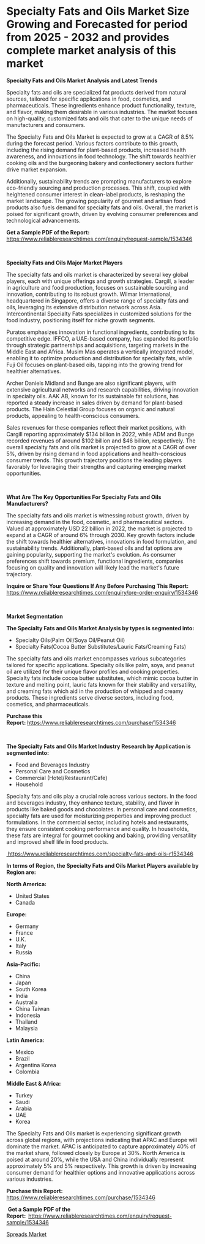 <p><h1>Specialty Fats and Oils Market Size Growing and Forecasted for period from 2025 - 2032 and provides complete market analysis of this market</h1></p><p><strong>Specialty Fats and Oils Market Analysis and Latest Trends</strong></p>
<p><p>Specialty fats and oils are specialized fat products derived from natural sources, tailored for specific applications in food, cosmetics, and pharmaceuticals. These ingredients enhance product functionality, texture, and flavor, making them desirable in various industries. The market focuses on high-quality, customized fats and oils that cater to the unique needs of manufacturers and consumers.</p><p>The Specialty Fats and Oils Market is expected to grow at a CAGR of 8.5% during the forecast period. Various factors contribute to this growth, including the rising demand for plant-based products, increased health awareness, and innovations in food technology. The shift towards healthier cooking oils and the burgeoning bakery and confectionery sectors further drive market expansion. </p><p>Additionally, sustainability trends are prompting manufacturers to explore eco-friendly sourcing and production processes. This shift, coupled with heightened consumer interest in clean-label products, is reshaping the market landscape. The growing popularity of gourmet and artisan food products also fuels demand for specialty fats and oils. Overall, the market is poised for significant growth, driven by evolving consumer preferences and technological advancements.</p></p>
<p><strong>Get a Sample PDF of the Report:&nbsp;</strong> <a href="https://www.reliableresearchtimes.com/enquiry/request-sample/1534346?utm_campaign=2035&utm_medium=2&utm_source=Github&utm_content=ia&utm_term=14022025&utm_id=specialty-fats-and-oils">https://www.reliableresearchtimes.com/enquiry/request-sample/1534346</a></p>
<p>&nbsp;</p>
<p><strong>Specialty Fats and Oils Major Market Players</strong></p>
<p><p>The specialty fats and oils market is characterized by several key global players, each with unique offerings and growth strategies. Cargill, a leader in agriculture and food production, focuses on sustainable sourcing and innovation, contributing to its robust growth. Wilmar International, headquartered in Singapore, offers a diverse range of specialty fats and oils, leveraging its extensive distribution network across Asia. Intercontinental Specialty Fats specializes in customized solutions for the food industry, positioning itself for niche growth segments.</p><p>Puratos emphasizes innovation in functional ingredients, contributing to its competitive edge. IFFCO, a UAE-based company, has expanded its portfolio through strategic partnerships and acquisitions, targeting markets in the Middle East and Africa. Musim Mas operates a vertically integrated model, enabling it to optimize production and distribution for specialty fats, while Fuji Oil focuses on plant-based oils, tapping into the growing trend for healthier alternatives.</p><p>Archer Daniels Midland and Bunge are also significant players, with extensive agricultural networks and research capabilities, driving innovation in specialty oils. AAK AB, known for its sustainable fat solutions, has reported a steady increase in sales driven by demand for plant-based products. The Hain Celestial Group focuses on organic and natural products, appealing to health-conscious consumers.</p><p>Sales revenues for these companies reflect their market positions, with Cargill reporting approximately $134 billion in 2022, while ADM and Bunge recorded revenues of around $102 billion and $46 billion, respectively. The overall specialty fats and oils market is projected to grow at a CAGR of over 5%, driven by rising demand in food applications and health-conscious consumer trends. This growth trajectory positions the leading players favorably for leveraging their strengths and capturing emerging market opportunities.</p></p>
<p>&nbsp;</p>
<p><strong>What Are The Key Opportunities For Specialty Fats and Oils Manufacturers?</strong></p>
<p><p>The specialty fats and oils market is witnessing robust growth, driven by increasing demand in the food, cosmetic, and pharmaceutical sectors. Valued at approximately USD 22 billion in 2022, the market is projected to expand at a CAGR of around 6% through 2030. Key growth factors include the shift towards healthier alternatives, innovations in food formulation, and sustainability trends. Additionally, plant-based oils and fat options are gaining popularity, supporting the market's evolution. As consumer preferences shift towards premium, functional ingredients, companies focusing on quality and innovation will likely lead the market's future trajectory.</p></p>
<p><strong>Inquire or Share Your Questions If Any Before Purchasing This Report:</strong> <a href="https://www.reliableresearchtimes.com/enquiry/pre-order-enquiry/1534346?utm_campaign=2035&utm_medium=2&utm_source=Github&utm_content=ia&utm_term=14022025&utm_id=specialty-fats-and-oils">https://www.reliableresearchtimes.com/enquiry/pre-order-enquiry/1534346</a></p>
<p>&nbsp;</p>
<p><strong>Market Segmentation</strong></p>
<p><strong>The Specialty Fats and Oils Market Analysis by types is segmented into:</strong></p>
<p><ul><li>Specialty Oils(Palm Oil/Soya Oil/Peanut Oil)</li><li>Specialty Fats(Cocoa Butter Substitutes/Lauric Fats/Creaming Fats)</li></ul></p>
<p><p>The specialty fats and oils market encompasses various subcategories tailored for specific applications. Specialty oils like palm, soya, and peanut oil are utilized for their unique flavor profiles and cooking properties. Specialty fats include cocoa butter substitutes, which mimic cocoa butter in texture and melting point, lauric fats known for their stability and versatility, and creaming fats which aid in the production of whipped and creamy products. These ingredients serve diverse sectors, including food, cosmetics, and pharmaceuticals.</p></p>
<p><strong>Purchase this Report:&nbsp;</strong><a href="https://www.reliableresearchtimes.com/purchase/1534346?utm_campaign=2035&utm_medium=2&utm_source=Github&utm_content=ia&utm_term=14022025&utm_id=specialty-fats-and-oils">https://www.reliableresearchtimes.com/purchase/1534346</a></p>
<p>&nbsp;</p>
<p><strong>The Specialty Fats and Oils Market Industry Research by Application is segmented into:</strong></p>
<p><ul><li>Food and Beverages Industry</li><li>Personal Care and Cosmetics</li><li>Commercial (Hotel/Restaurant/Cafe)</li><li>Household</li></ul></p>
<p><p>Specialty fats and oils play a crucial role across various sectors. In the food and beverages industry, they enhance texture, stability, and flavor in products like baked goods and chocolates. In personal care and cosmetics, specialty fats are used for moisturizing properties and improving product formulations. In the commercial sector, including hotels and restaurants, they ensure consistent cooking performance and quality. In households, these fats are integral for gourmet cooking and baking, providing versatility and improved shelf life in food products.</p></p>
<p><a href="https://www.reliableresearchtimes.com/specialty-fats-and-oils-r1534346?utm_campaign=2035&utm_medium=2&utm_source=Github&utm_content=ia&utm_term=14022025&utm_id=specialty-fats-and-oils">&nbsp;https://www.reliableresearchtimes.com/specialty-fats-and-oils-r1534346</a></p>
<p><strong>In terms of Region, the Specialty Fats and Oils Market Players available by Region are:</strong></p>
<p>
    <p> <strong> North America: </strong>
        <ul>
            <li>United States</li>
            <li>Canada</li>
        </ul>
        </p> 
    <p> <strong> Europe: </strong>
        <ul>
            <li>Germany</li>
            <li>France</li>
            <li>U.K.</li>
            <li>Italy</li>
            <li>Russia</li>
        </ul>
        </p> 
    <p> <strong> Asia-Pacific: </strong>
        <ul>
            <li>China</li>
            <li>Japan</li>
            <li>South Korea</li>
            <li>India</li>
            <li>Australia</li>
            <li>China Taiwan</li>
            <li>Indonesia</li>
            <li>Thailand</li>
            <li>Malaysia</li>
        </ul>
        </p> 
    <p> <strong> Latin America: </strong>
        <ul>
            <li>Mexico</li>
            <li>Brazil</li>
            <li>Argentina Korea</li>
            <li>Colombia</li>
        </ul>
        </p> 
    <p> <strong> Middle East & Africa: </strong>
        <ul>
            <li>Turkey</li>
            <li>Saudi</li>
            <li>Arabia</li>
            <li>UAE</li>
            <li>Korea</li>
        </ul>
    </p>
    </p>
<p><p>The Specialty Fats and Oils market is experiencing significant growth across global regions, with projections indicating that APAC and Europe will dominate the market. APAC is anticipated to capture approximately 40% of the market share, followed closely by Europe at 30%. North America is poised at around 20%, while the USA and China individually represent approximately 5% and 5% respectively. This growth is driven by increasing consumer demand for healthier options and innovative applications across various industries.</p></p>
<p><strong>Purchase this Report: </strong><a href="https://www.reliableresearchtimes.com/purchase/1534346?utm_campaign=2035&utm_medium=2&utm_source=Github&utm_content=ia&utm_term=14022025&utm_id=specialty-fats-and-oils">https://www.reliableresearchtimes.com/purchase/1534346</a></p>
<p>&nbsp;<strong>Get a Sample PDF of the Report:&nbsp;&nbsp;</strong><a href="https://www.reliableresearchtimes.com/enquiry/request-sample/1534346?utm_campaign=2035&utm_medium=2&utm_source=Github&utm_content=ia&utm_term=14022025&utm_id=specialty-fats-and-oils">https://www.reliableresearchtimes.com/enquiry/request-sample/1534346</a></p>
<p><strong></strong></p>
<p><p><a href="https://github.com/GenaGaines34/Market-Research-Report-List-1/blob/main/spreads-market.md?utm_campaign=2035&utm_medium=2&utm_source=Github&utm_content=ia&utm_term=14022025&utm_id=specialty-fats-and-oils">Spreads Market</a></p></p>
